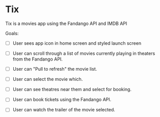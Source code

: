 # Tix
Tix is a movies app using the Fandango API and IMDB API

Goals:
- [ ] User sees app icon in home screen and styled launch screen
- [ ] User can scroll through a list of movies currently playing in theaters from the Fandango API.
- [ ] User can "Pull to refresh" the movie list.
- [ ] User can select the movie which.
- [ ] User can see theatres near them and select for booking.
- [ ] User can book tickets using the Fandango API.
- [ ] User can watch the trailer of the movie selected.

